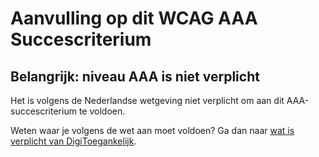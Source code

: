 # Aanvulling op dit WCAG AAA Succescriterium

## Belangrijk: niveau AAA is niet verplicht

Het is volgens de Nederlandse wetgeving niet verplicht om aan dit AAA-succescriterium te voldoen.

Weten waar je volgens de wet aan moet voldoen? Ga dan naar [wat is verplicht van DigiToegankelijk](https://www.digitoegankelijk.nl/wetgeving/wat-is-verplicht).
